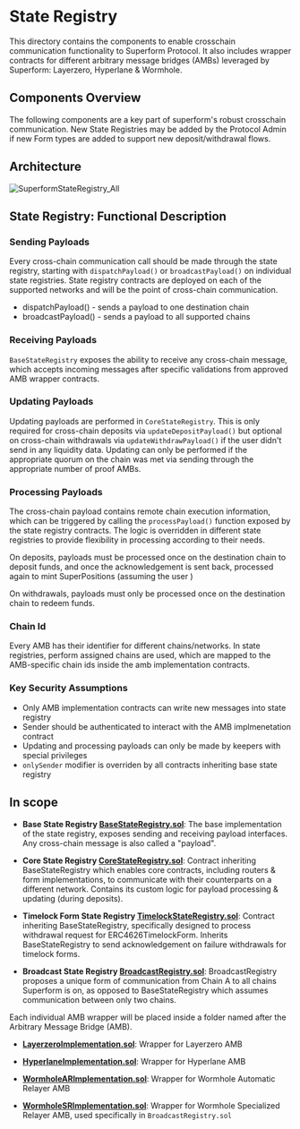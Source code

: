 # State Registry

This directory contains the components to enable crosschain communication functionality to Superform Protocol. It also includes wrapper contracts for different arbitrary message bridges (AMBs) leveraged by Superform: Layerzero, Hyperlane & Wormhole.

## Components Overview

The following components are a key part of superform's robust crosschain communication. New State Registries may be added by the Protocol Admin if new Form types are added to support new deposit/withdrawal flows. 

## Architecture

![SuperformStateRegistry_All](https://github.com/superform-xyz/superform-core/assets/33469661/20673ed0-1769-4787-830c-0f0bba3535cd)

## State Registry: Functional Description

### Sending Payloads

Every cross-chain communication call should be made through the state registry, starting with `dispatchPayload()` or `broadcastPayload()` on individual state registries. State registry contracts are deployed on each of the supported networks and will be the point of cross-chain communication.

- dispatchPayload() - sends a payload to one destination chain
- broadcastPayload() - sends a payload to all supported chains

### Receiving Payloads

`BaseStateRegistry` exposes the ability to receive any cross-chain message, which accepts incoming messages after specific validations from approved AMB wrapper contracts.

### Updating Payloads

Updating payloads are performed in `CoreStateRegistry`. This is only required for cross-chain deposits via `updateDepositPayload()` but optional on cross-chain withdrawals via `updateWithdrawPayload()` if the user didn't send in any liquidity data. Updating can only be performed if the appropriate quorum on the chain was met via sending through the appropriate number of proof AMBs. 

### Processing Payloads

The cross-chain payload contains remote chain execution information, which can be triggered by calling the `processPayload()` function exposed by the state registry contracts. The logic is overridden in different state registries to provide flexibility in processing according to their needs. 

On deposits, payloads must be processed once on the destination chain to deposit funds, and once the acknowledgement is sent back, processed again to mint SuperPositions (assuming the user )

On withdrawals, payloads must only be processed once on the destination chain to redeem funds. 

### Chain Id

Every AMB has their identifier for different chains/networks. In state registries, perform assigned chains are used, which are mapped to the AMB-specific chain ids inside the amb implementation contracts.

### Key Security Assumptions
- Only AMB implementation contracts can write new messages into state registry
- Sender should be authenticated to interact with the AMB implmenetation contract
- Updating and processing payloads can only be made by keepers with special privileges
- `onlySender` modifier is overriden by all contracts inheriting base state registry

## In scope

- **Base State Registry [BaseStateRegistry.sol](./BaseStateRegistry.sol)**: The base implementation of the state registry, exposes sending and receiving payload interfaces. Any cross-chain message is also called a "payload".

- **Core State Registry [CoreStateRegistry.sol](./extensions/CoreStateRegistry.sol)**: Contract inheriting BaseStateRegistry which enables core contracts, including routers & form implementations, to communicate with their counterparts on a different network. Contains its custom logic for payload processing & updating (during deposits).

- **Timelock Form State Registry [TimelockStateRegistry.sol](./extensions/TimelockStateRegistry.sol)**: Contract inheriting BaseStateRegistry, specifically designed to process withdrawal request for ERC4626TimelockForm. Inherits BaseStateRegistry to send acknowledgement on failure withdrawals for timelock forms.

- **Broadcast State Registry [BroadcastRegistry.sol](./BroadcastRegistry.sol)**: BroadcastRegistry proposes a unique form of communication from Chain A to all chains Superform is on, as opposed to BaseStateRegistry which assumes communication between only two chains. 

Each individual AMB wrapper will be placed inside a folder named after the Arbitrary Message Bridge (AMB).

- **[LayerzeroImplementation.sol](./adapters/layerzero/Implementation.sol)**: Wrapper for Layerzero AMB

- **[HyperlaneImplementation.sol](./adapters/hyperlane/Implementation.sol)**: Wrapper for Hyperlane AMB

- **[WormholeARImplementation.sol](./adapters/wormhole/automatic-relayer/WormholeARImplementation.sol)**: Wrapper for Wormhole Automatic Relayer AMB

- **[WormholeSRImplementation.sol](./adapters/wormhole/specialized-relayer/WormholeSRImplementation.sol)**: Wrapper for Wormhole Specialized Relayer AMB, used specifically in `BroadcastRegistry.sol`
  
